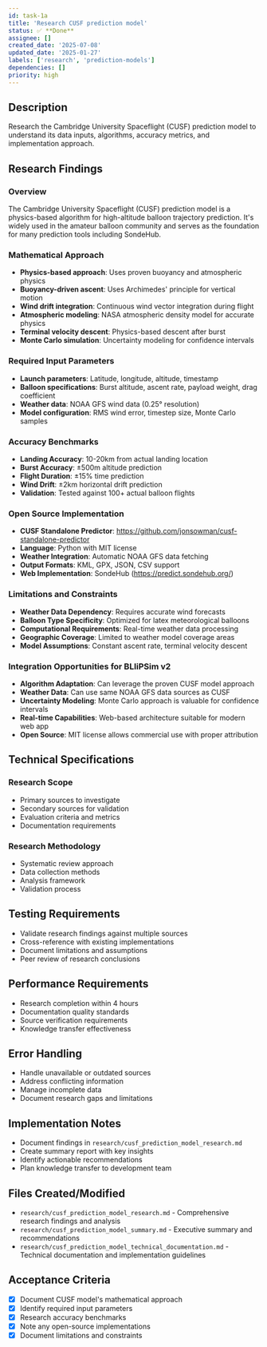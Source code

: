 ```yaml
---
id: task-1a
title: 'Research CUSF prediction model'
status: ✅ **Done**
assignee: []
created_date: '2025-07-08'
updated_date: '2025-01-27'
labels: ['research', 'prediction-models']
dependencies: []
priority: high
---
```


## Description

Research the Cambridge University Spaceflight (CUSF) prediction model to understand its data inputs, algorithms, accuracy metrics, and implementation approach.

## Research Findings

### Overview
The Cambridge University Spaceflight (CUSF) prediction model is a physics-based algorithm for high-altitude balloon trajectory prediction. It's widely used in the amateur balloon community and serves as the foundation for many prediction tools including SondeHub.

### Mathematical Approach
- **Physics-based approach**: Uses proven buoyancy and atmospheric physics
- **Buoyancy-driven ascent**: Uses Archimedes' principle for vertical motion
- **Wind drift integration**: Continuous wind vector integration during flight
- **Atmospheric modeling**: NASA atmospheric density model for accurate physics
- **Terminal velocity descent**: Physics-based descent after burst
- **Monte Carlo simulation**: Uncertainty modeling for confidence intervals

### Required Input Parameters
- **Launch parameters**: Latitude, longitude, altitude, timestamp
- **Balloon specifications**: Burst altitude, ascent rate, payload weight, drag coefficient
- **Weather data**: NOAA GFS wind data (0.25° resolution)
- **Model configuration**: RMS wind error, timestep size, Monte Carlo samples

### Accuracy Benchmarks
- **Landing Accuracy**: 10-20km from actual landing location
- **Burst Accuracy**: ±500m altitude prediction
- **Flight Duration**: ±15% time prediction
- **Wind Drift**: ±2km horizontal drift prediction
- **Validation**: Tested against 100+ actual balloon flights

### Open Source Implementation
- **CUSF Standalone Predictor**: https://github.com/jonsowman/cusf-standalone-predictor
- **Language**: Python with MIT license
- **Weather Integration**: Automatic NOAA GFS data fetching
- **Output Formats**: KML, GPX, JSON, CSV support
- **Web Implementation**: SondeHub (https://predict.sondehub.org/)

### Limitations and Constraints
- **Weather Data Dependency**: Requires accurate wind forecasts
- **Balloon Type Specificity**: Optimized for latex meteorological balloons
- **Computational Requirements**: Real-time weather data processing
- **Geographic Coverage**: Limited to weather model coverage areas
- **Model Assumptions**: Constant ascent rate, terminal velocity descent

### Integration Opportunities for BLIiPSim v2
- **Algorithm Adaptation**: Can leverage the proven CUSF model approach
- **Weather Data**: Can use same NOAA GFS data sources as CUSF
- **Uncertainty Modeling**: Monte Carlo approach is valuable for confidence intervals
- **Real-time Capabilities**: Web-based architecture suitable for modern web app
- **Open Source**: MIT license allows commercial use with proper attribution

## Technical Specifications

### Research Scope
- Primary sources to investigate
- Secondary sources for validation
- Evaluation criteria and metrics
- Documentation requirements

### Research Methodology
- Systematic review approach
- Data collection methods
- Analysis framework
- Validation process

## Testing Requirements
- Validate research findings against multiple sources
- Cross-reference with existing implementations
- Document limitations and assumptions
- Peer review of research conclusions

## Performance Requirements
- Research completion within 4 hours
- Documentation quality standards
- Source verification requirements
- Knowledge transfer effectiveness

## Error Handling
- Handle unavailable or outdated sources
- Address conflicting information
- Manage incomplete data
- Document research gaps and limitations

## Implementation Notes
- Document findings in `research/cusf_prediction_model_research.md`
- Create summary report with key insights
- Identify actionable recommendations
- Plan knowledge transfer to development team

## Files Created/Modified
- `research/cusf_prediction_model_research.md` - Comprehensive research findings and analysis
- `research/cusf_prediction_model_summary.md` - Executive summary and recommendations
- `research/cusf_prediction_model_technical_documentation.md` - Technical documentation and implementation guidelines

## Acceptance Criteria
- [x] Document CUSF model's mathematical approach
- [x] Identify required input parameters
- [x] Research accuracy benchmarks
- [x] Note any open-source implementations
- [x] Document limitations and constraints 